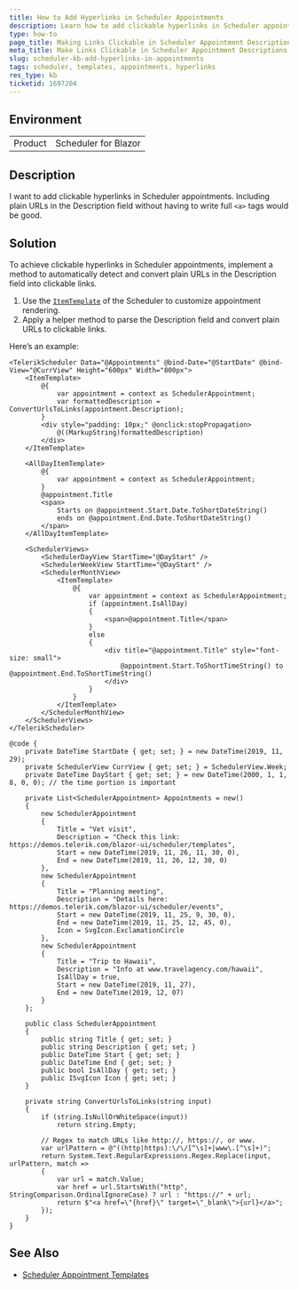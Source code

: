 ```yaml
---
title: How to Add Hyperlinks in Scheduler Appointments
description: Learn how to add clickable hyperlinks in Scheduler appointments in UI for Blazor.
type: how-to
page_title: Making Links Clickable in Scheduler Appointment Descriptions
meta_title: Make Links Clickable in Scheduler Appointment Descriptions
slug: scheduler-kb-add-hyperlinks-in-appointments
tags: scheduler, templates, appointments, hyperlinks
res_type: kb
ticketid: 1697204
---
```


## Environment
<table>
    <tbody>
        <tr>
            <td>Product</td>
            <td>Scheduler for Blazor</td>
        </tr>
    </tbody>
</table>

## Description

I want to add clickable hyperlinks in Scheduler appointments. Including plain URLs in the Description field without having to write full `<a>` tags would be good.

## Solution

To achieve clickable hyperlinks in Scheduler appointments, implement a method to automatically detect and convert plain URLs in the Description field into clickable links.

1. Use the [`ItemTemplate`](slug:scheduler-templates-appointment) of the Scheduler to customize appointment rendering.
2. Apply a helper method to parse the Description field and convert plain URLs to clickable links.

Here’s an example:

````Razor
<TelerikScheduler Data="@Appointments" @bind-Date="@StartDate" @bind-View="@CurrView" Height="600px" Width="800px">
    <ItemTemplate>
        @{
            var appointment = context as SchedulerAppointment;
            var formattedDescription = ConvertUrlsToLinks(appointment.Description);
        }
        <div style="padding: 10px;" @onclick:stopPropagation>
            @((MarkupString)formattedDescription)
        </div>
    </ItemTemplate>

    <AllDayItemTemplate>
        @{
            var appointment = context as SchedulerAppointment;
        }
        @appointment.Title
        <span>
            Starts on @appointment.Start.Date.ToShortDateString()
            ends on @appointment.End.Date.ToShortDateString()
        </span>
    </AllDayItemTemplate>

    <SchedulerViews>
        <SchedulerDayView StartTime="@DayStart" />
        <SchedulerWeekView StartTime="@DayStart" />
        <SchedulerMonthView>
            <ItemTemplate>
                @{
                    var appointment = context as SchedulerAppointment;
                    if (appointment.IsAllDay)
                    {
                        <span>@appointment.Title</span>
                    }
                    else
                    {
                        <div title="@appointment.Title" style="font-size: small">
                            @appointment.Start.ToShortTimeString() to @appointment.End.ToShortTimeString()
                        </div>
                    }
                }
            </ItemTemplate>
        </SchedulerMonthView>
    </SchedulerViews>
</TelerikScheduler>

@code {
    private DateTime StartDate { get; set; } = new DateTime(2019, 11, 29);
    private SchedulerView CurrView { get; set; } = SchedulerView.Week;
    private DateTime DayStart { get; set; } = new DateTime(2000, 1, 1, 8, 0, 0); // the time portion is important

    private List<SchedulerAppointment> Appointments = new()
    {
        new SchedulerAppointment
        {
            Title = "Vet visit",
            Description = "Check this link: https://demos.telerik.com/blazor-ui/scheduler/templates",
            Start = new DateTime(2019, 11, 26, 11, 30, 0),
            End = new DateTime(2019, 11, 26, 12, 30, 0)
        },
        new SchedulerAppointment
        {
            Title = "Planning meeting",
            Description = "Details here: https://demos.telerik.com/blazor-ui/scheduler/events",
            Start = new DateTime(2019, 11, 25, 9, 30, 0),
            End = new DateTime(2019, 11, 25, 12, 45, 0),
            Icon = SvgIcon.ExclamationCircle
        },
        new SchedulerAppointment
        {
            Title = "Trip to Hawaii",
            Description = "Info at www.travelagency.com/hawaii",
            IsAllDay = true,
            Start = new DateTime(2019, 11, 27),
            End = new DateTime(2019, 12, 07)
        }
    };

    public class SchedulerAppointment
    {
        public string Title { get; set; }
        public string Description { get; set; }
        public DateTime Start { get; set; }
        public DateTime End { get; set; }
        public bool IsAllDay { get; set; }
        public ISvgIcon Icon { get; set; }
    }

    private string ConvertUrlsToLinks(string input)
    {
        if (string.IsNullOrWhiteSpace(input))
            return string.Empty;

        // Regex to match URLs like http://, https://, or www.
        var urlPattern = @"((http|https):\/\/[^\s]+|www\.[^\s]+)";
        return System.Text.RegularExpressions.Regex.Replace(input, urlPattern, match =>
        {
            var url = match.Value;
            var href = url.StartsWith("http", StringComparison.OrdinalIgnoreCase) ? url : "https://" + url;
            return $"<a href=\"{href}\" target=\"_blank\">{url}</a>";
        });
    }
}
````

## See Also
- [Scheduler Appointment Templates](scheduler-templates-appointment)
